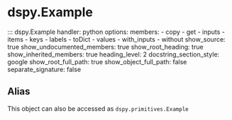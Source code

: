 # dspy.Example

::: dspy.Example
    handler: python
    options:
        members:
            - copy
            - get
            - inputs
            - items
            - keys
            - labels
            - toDict
            - values
            - with_inputs
            - without
        show_source: true
        show_undocumented_members: true
        show_root_heading: true
        show_inherited_members: true
        heading_level: 2
        docstring_section_style: google
        show_root_full_path: true
        show_object_full_path: false
        separate_signature: false

## Alias

This object can also be accessed as `dspy.primitives.Example`


